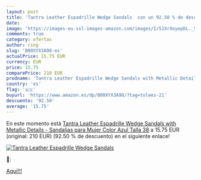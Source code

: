```yaml
---
layout: post
title: 'Tantra Leather Espadrille Wedge Sandals  con un 92.50 % de descuento'
date: 
image: 'https://images-eu.ssl-images-amazon.com/images/I/51XrXoyepDL._SL200_.jpg'
comments: true
category: ofertas
author: ring
slug: 'B00XYX3A98-es'
actualPrice: 15.75 EUR
currency: EUR
price: 15.75
comparePrice: 210 EUR
prodname: 'Tantra Leather Espadrille Wedge Sandals with Metallic Details - Sandalias para Mujer  Color Azul  Talla 38'
country: 'es'
flag: '🇪🇸'
buyurl: 'https://www.amazon.es/dp/B00XYX3A98/?tag=tolees-21'
descuento: '92.50'
average: '15.75'
---
```


En este momento está [Tantra Leather Espadrille Wedge Sandals with Metallic Details - Sandalias para Mujer  Color Azul  Talla 38](https://www.amazon.es/dp/B00XYX3A98/?tag=tolees-21) a 15.75 EUR (original: 210 EUR) (92.50 %  de descuento) en el siguiente enlace!

[![Tantra Leather Espadrille Wedge Sandals ](https://images-eu.ssl-images-amazon.com/images/I/51XrXoyepDL._SL200_.jpg)](https://www.amazon.es/dp/B00XYX3A98/?tag=tolees-21)

🔎:


[Aquí!!!](https://www.amazon.es/dp/B00XYX3A98/?tag=tolees-21)
